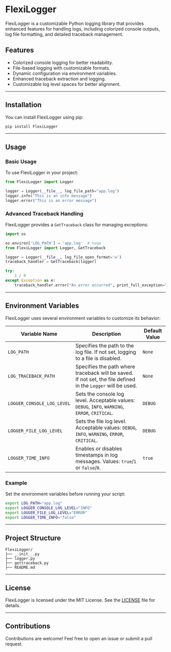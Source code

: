 # FlexiLogger

FlexiLogger is a customizable Python logging library that provides enhanced features for handling logs, including
colorized console outputs, log file formatting, and detailed traceback management.

## Features

- Colorized console logging for better readability.
- File-based logging with customizable formats.
- Dynamic configuration via environment variables.
- Enhanced traceback extraction and logging.
- Customizable log level spaces for better alignment.

---

## Installation

You can install FlexiLogger using pip:

```bash
pip install FlexiLogger
```

---

## Usage

### Basic Usage

To use FlexiLogger in your project:

```python
from FlexiLogger import Logger

logger = Logger(__file__, log_file_path="app.log")
logger.info("This is an info message")
logger.error("This is an error message")
```

### Advanced Traceback Handling

FlexiLogger provides a `GetTraceback` class for managing exceptions:

```python
import os

os.environ['LOG_PATH'] = 'app.log'  # noqa
from FlexiLogger import Logger, GetTraceback

logger = Logger(__file__, log_file_open_format='w')
traceback_handler = GetTraceback(logger)

try:
    1 / 0
except Exception as e:
    traceback_handler.error("An error occurred", print_full_exception=True)
```

---

## Environment Variables

FlexiLogger uses several environment variables to customize its behavior:

| Variable Name              | Description                                                                                                  | Default Value |
|----------------------------|--------------------------------------------------------------------------------------------------------------|---------------|
| `LOG_PATH`                 | Specifies the path to the log file. If not set, logging to a file is disabled.                               | `None`        |
| `LOG_TRACEBACK_PATH`       | Specifies the path where traceback will be saved. If not set, the file defined in the `Logger` will be used. | `None`        |
| `LOGGER_CONSOLE_LOG_LEVEL` | Sets the console log level. Acceptable values: `DEBUG`, `INFO`, `WARNING`, `ERROR`, `CRITICAL`.              | `DEBUG`       |
| `LOGGER_FILE_LOG_LEVEL`    | Sets the file log level. Acceptable values: `DEBUG`, `INFO`, `WARNING`, `ERROR`, `CRITICAL`.                 | `DEBUG`       |
| `LOGGER_TIME_INFO`         | Enables or disables timestamps in log messages. Values: `true`/`1` or `false`/`0`.                           | `true`        |

### Example

Set the environment variables before running your script:

```bash
export LOG_PATH="app.log"
export LOGGER_CONSOLE_LOG_LEVEL="INFO"
export LOGGER_FILE_LOG_LEVEL="ERROR"
export LOGGER_TIME_INFO="false"
```

---

## Project Structure

```
FlexiLogger/
├── __init__.py
├── logger.py
├── gettraceback.py
├── README.md
```

---

## License

FlexiLogger is licensed under the MIT License. See the [LICENSE](LICENSE) file for details.

---

## Contributions

Contributions are welcome! Feel free to open an issue or submit a pull request.
